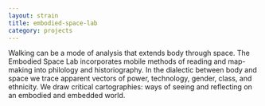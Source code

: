 ```yaml
---
layout: strain
title: embodied-space-lab
category: projects
---
```


<!-- A 75-100 word paragraph describing the motivation behind these projects -->

Walking can be a mode of analysis that extends body through space. The
Embodied Space Lab incorporates mobile methods of reading and map-making into
philology and historiography. In the dialectic between body and space we trace
apparent vectors of power, technology, gender, class, and ethnicity. We
draw critical cartographies: ways of seeing and reflecting on an embodied and
embedded world.
